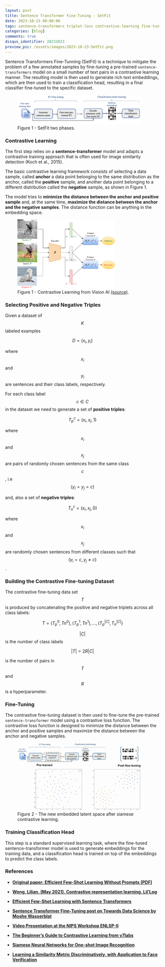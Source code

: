 ```yaml
---
layout: post
title: Sentence Transformer Fine-Tuning - SetFit
date: 2023-10-23 00:00:00
tags: sentence-transformers triplet-loss contrastive-learning fine-tuning
categories: [blog]
comments: true
disqus_identifier: 20231023
preview_pic: /assets/images/2023-10-23-SetFit.png
---
```



Sentence Transformers Fine-Tunning (SetFit) is a technique to mitigate the problem of a few annotated samples by fine-tuning a pre-trained `sentence-transformers` model on a small number of text pairs in a contrastive learning manner. The resulting model is then used to generate rich text embeddings, which are then used to train a classification head, resulting in a final classifier fine-tuned to the specific dataset.


<figure>
  <img style="width: 95%; height: 50%" src="/assets/images/2023-10-23-SetFit-2-phases.png">
  <figcaption>Figure 1 - SetFit two phases.</figcaption>
</figure>



### __Contrastive Learning__

The first step relies on a __sentence-transformer__ model and adapts a contrastive training approach that is often used for image similarity detection (Koch et al., 2015).

The basic contrastive learning framework consists of selecting a data sample, called __anchor__ a data point belonging to the same distribution as the anchor, called the __positive__ sample, and another data point belonging to a different distribution called the __negative__ sample, as shown in Figure 1. 

The model tries to __minimize the distance between the anchor and positive sample__ and, at the same time, __maximize the distance between the anchor and the negative samples__. The distance function can be anything in the embedding space.

<figure>
  <img style="width: 75%; height: 50%" src="/assets/images/2023-10-23-SetFit-constrative-learning.png">
  <figcaption>Figure 1 - Contrastive Learning from Vision AI <a href="https://www.v7labs.com/blog/contrastive-learning-guide#h1">(source)</a>.</figcaption>
</figure>


### __Selecting Positive and Negative Triples__

Given a dataset of $$K$$ labeled examples 

$$D = {(x_i, y_i)}$$

where $$x_i$$ and $$y_i$$ are sentences and their class labels, respectively.

For each class label $$c \in C$$ in the dataset we need to generate a set of __positive triples__:

$$T_{p}^{c} = {(x_{i},x_{j}, 1)}$$

where $$x_{i}$$ and $$x_{j}$$ are pairs of randomly chosen sentences from the same class $$c$$, i.e $$(y_{i} = y_{j} = c)$$

and, also a set of __negative triples__:

$$T_{n}^{c} = {(x_{i} , x_{j} , 0)}$$

where $$x_{i}$$ and $$x_{j}$$ are randomly chosen sentences from different classes such that $$(y_{i} = c, y_{j} \neq c)$$. 


### __Building the Contrastive Fine-tuning Dataset__

The contrastive fine-tuning data set $$T$$ is produced by concatenating the positive and negative triplets across all class labels:

$$T = { (T_{p}^{0},T{n}^{0}), (T_{p}^{1},T{n}^{1}), \ldots, (T_{p}^{|C|}, T_{n}^{|C|}) }$$ 

$$ \vert C \vert $$ is the number of class labels

$$ \vert T \vert = 2R \vert C \vert $$ 

is the number of pairs in $$T$$ and $$R$$ is a hyperparameter. 



### __Fine-Tuning__

The contrastive fine-tuning dataset is then used to fine-tune the pre-trained `sentence-transformer` model using a 
contrastive loss function. The contrastive loss function is designed to minimize the distance between the anchor and 
positive samples and maximize the distance between the anchor and negative samples.

<figure>
  <img style="width: 95%; height: 50%" src="/assets/images/2023-10-23-SetFit-phase-2.png">
  <figcaption>Figure 2 - The new embedded latent space after siamese contrastive learning.</figcaption>
</figure>


### __Training Classification Head__

This step is a standard supervised learning task, where the fine-tuned sentence-transformer model is used to generate  embeddings for the training data, and a classification head is trained on top of the embeddings to predict the class labels.


### __References__

- __[Original paper: Efficient Few-Shot Learning Without Prompts (PDF)](https://neurips2022-enlsp.github.io/papers/paper_17.pdf)__

- __[Weng, Lilian. (May 2021). Contrastive representation learning. Lil’Log](https://lilianweng.github.io/posts/2021-05-31-contrastive/)__

- __[Efficient Few-Shot Learning with Sentence Transformers](https://www.youtube.com/watch?v=8h27lV8v8BU&t=1405s)__

- __[Sentence Transformer Fine-Tuning post on Towards Data Science by Moshe Wasserblat](https://towardsdatascience.com/sentence-transformer-fine-tuning-setfit-outperforms-gpt-3-on-few-shot-text-classification-while-d9a3788f0b4e)__

- __[Video Presentation at the NIPS Workshop ENLSP-II](https://nips.cc/virtual/2022/59465)__

- __[The Beginner’s Guide to Contrastive Learning from v7labs](https://www.v7labs.com/blog/contrastive-learning-guide)__

- __[Siamese Neural Networks for One-shot Image Recognition](https://www.cs.cmu.edu/~rsalakhu/papers/oneshot1.pdf)__

- __[Learning a Similarity Metric Discriminatively, with Application to Face Verification](http://yann.lecun.com/exdb/publis/pdf/chopra-05.pdf)__

